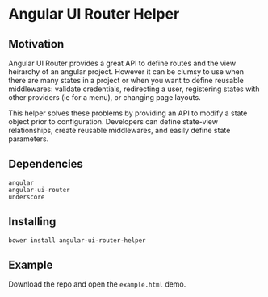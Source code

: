 # Angular UI Router Helper

## Motivation
Angular UI Router provides a great API to define routes and the view heirarchy of an angular project. However it can be clumsy to use when there are many states in a project or when you want to define reusable middlewares: validate credentials, redirecting a user, registering states with other providers (ie for a menu), or changing page layouts.

This helper solves these problems by providing an API to modify a state object prior to configuration. Developers can define state-view relationships, create reusable middlewares, and easily define state parameters.

## Dependencies
    angular
    angular-ui-router
    underscore

## Installing
    bower install angular-ui-router-helper

## Example
Download the repo and open the ```example.html``` demo.

